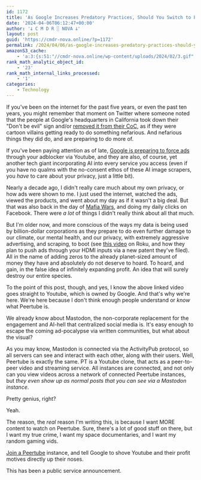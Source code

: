 ```yaml
---
id: 1172
title: 'As Google Increases Predatory Practices, Should You Switch to Peertube?'
date: '2024-04-06T06:12:47+00:00'
author: '𐕣 C M D R ░ NOVA 𐕣'
layout: post
guid: 'https://cmdr-nova.online/?p=1172'
permalink: /2024/04/06/as-google-increases-predatory-practices-should-you-switch-to-peertube/
amazonS3_cache:
    - 'a:3:{s:51:"//cmdr-nova.online/wp-content/uploads/2024/02/3.gif";a:1:{s:9:"timestamp";i:1715856644;}s:57:"//cmdr-nova.online/wp-content/uploads/2024/02/NoAi_01.png";a:1:{s:9:"timestamp";i:1721693988;}s:67:"//cmdr-nova.online/wp-content/uploads/2024/02/721ac29ea9cbae00.jpeg";a:1:{s:9:"timestamp";i:1714441133;}}'
rank_math_analytic_object_id:
    - '23'
rank_math_internal_links_processed:
    - '1'
categories:
    - Technology
---
```


<!-- wp:paragraph -->
<p>If you've been on the internet for the past five years, or even the past ten years, you might remember that moment on Twitter where someone noted that the people at Google's headquarters in California took down their "Don't be evil" sign and/or <a href="https://gizmodo.com/google-removes-nearly-all-mentions-of-dont-be-evil-from-1826153393" target="_blank" rel="noreferrer noopener">removed it from their CoC</a>, as if they were cartoon villains getting ready to do something nefarious. And nefarious things they did do, and are preparing to do more of.</p>
<!-- /wp:paragraph -->

<!-- wp:paragraph -->
<p>If you've been paying attention as of late, <a href="https://gizmodo.com/youtube-threatens-to-cut-off-ad-blocker-users-after-jus-1850594899" target="_blank" rel="noreferrer noopener">Google is preparing to force ads</a> through your adblocker via Youtube, and they are also, of course, yet another tech giant incorporating AI into every service you access (even if you have no qualms with the no-consent ethos of these AI image scrapers, you <em>have</em> to care about your privacy, just a little bit).</p>
<!-- /wp:paragraph -->

<!-- wp:paragraph -->
<p>Nearly a decade ago, I didn't really care much about my own privacy, or how ads were shown to me. I just used the internet, watched the ads, viewed the products, and went about my day as if it wasn't a big deal. But that was also back in the day of <a href="https://en.wikipedia.org/wiki/Mafia_Wars" target="_blank" rel="noreferrer noopener">Mafia Wars</a>, and doing my daily clicks on Facebook. There were <em>a lot</em> of things I didn't really think about all that much.</p>
<!-- /wp:paragraph -->

<!-- wp:paragraph -->
<p>But I'm older now, and more conscious of the ways my data is being used by billion-dollar corporations as they prepare to do even further damage to our climate, our mental health, and our privacy, with extremely aggressive advertising, and scraping, to boot (see <a href="https://youtu.be/narqU0RruJY?si=kJyP7anB8qyo54OT" target="_blank" rel="noreferrer noopener">this video</a> on Roku, and how they plan to push ads through your HDMI inputs via a new patent they've filed). All in the name of adding zeros to the already planet-sized amount of money they have and absolutely do not deserve to hoard. To hoard, and gain, in the false idea of infinitely expanding profit. An idea that will surely destroy our entire species.</p>
<!-- /wp:paragraph -->

<!-- wp:paragraph -->
<p>To the point of this post, though, and yes, I know the above linked video goes straight to Youtube, which is owned by Google. And that's why we're here. We're here because I don't think enough people understand or <em>know</em> what Peertube is.</p>
<!-- /wp:paragraph -->

<!-- wp:paragraph -->
<p>We already know about Mastodon, the non-corporate replacement for the engagement and AI-hell that centralized social media is. It's easy enough to escape the coming ad-pocalypse via written communities, but what about the visual?</p>
<!-- /wp:paragraph -->

<!-- wp:paragraph -->
<p>As you may know, Mastodon is connected via the ActivityPub protocol, so all servers can see and interact with each other, along with their users. Well, Peertube is exactly the same. PT is a Youtube clone, that acts as a peer-to-peer video and streaming service. All instances are connected, and not only can you view videos across a network of connected Peertube instances, but <em>they even show up as normal posts that you can see via a Mastodon instance</em>.</p>
<!-- /wp:paragraph -->

<!-- wp:paragraph -->
<p>Pretty genius, right?</p>
<!-- /wp:paragraph -->

<!-- wp:paragraph -->
<p>Yeah.</p>
<!-- /wp:paragraph -->

<!-- wp:paragraph -->
<p>The reason, the <em>real</em> reason I'm writing this, is because I want MORE content to watch on Peertube. Sure, there's a lot of good stuff on there, but I want my true crime, I want my space documentaries, and I want my random gaming vids.</p>
<!-- /wp:paragraph -->

<!-- wp:paragraph -->
<p><a href="https://joinpeertube.org/en_US" target="_blank" rel="noreferrer noopener">Join a Peertube</a> instance, and tell Google to shove Youtube and their profit motives directly up their noses.</p>
<!-- /wp:paragraph -->

<!-- wp:paragraph -->
<p>This has been a public service announcement.</p>
<!-- /wp:paragraph -->